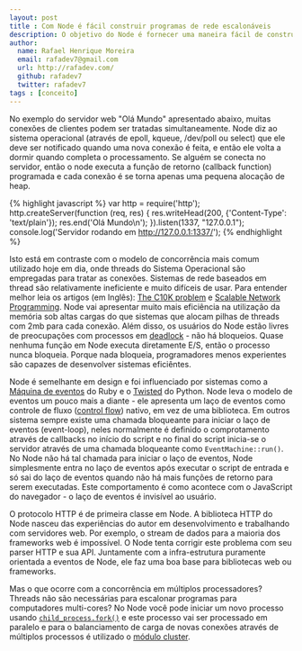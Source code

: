 ```yaml
---
layout: post
title : Com Node é fácil construir programas de rede escalonáveis
description: O objetivo do Node é fornecer uma maneira fácil de construir programas de rede escaláveis
author:
  name: Rafael Henrique Moreira
  email: rafadev7@gmail.com
  url: http://rafadev.com/
  github: rafadev7
  twitter: rafadev7
tags : [conceito]
---
```

No exemplo do servidor web "Olá Mundo" apresentado abaixo, muitas conexões de clientes podem ser tratadas simultaneamente. Node diz ao sistema operacional (através de epoll, kqueue, /dev/poll ou select) que ele deve ser notificado quando uma nova conexão é feita, e então ele volta a dormir quando completa o processamento. Se alguém se conecta no servidor, então o node executa a função de retorno (callback function) programada e cada conexão é se torna apenas uma pequena alocação de heap.

{% highlight javascript %}
var http = require('http');
http.createServer(function (req, res) {
  res.writeHead(200, {'Content-Type': 'text/plain'});
  res.end('Olá Mundo\n');
}).listen(1337, "127.0.0.1");
console.log('Servidor rodando em http://127.0.0.1:1337/');
{% endhighlight %}

Isto está em contraste com o modelo de concorrência mais comum utilizado hoje em dia, onde threads do Sistema Operacional são empregadas para tratar as conexões. Sistemas de rede baseados em thread são relativamente ineficiente e muito difíceis de usar. Para entender melhor leia os artigos (em Inglês): [The C10K problem][] e [Scalable Network Programming][]. Node vai apresentar muito mais eficiência na utilização da memória sob altas cargas do que sistemas que alocam pilhas de threads com 2mb para cada conexão. Além disso, os usuários do Node estão livres de preocupações com processos em [deadlock][] - não há bloqueios. Quase nenhuma função em Node executa diretamente E/S, então o processo nunca bloqueia. Porque nada bloqueia, programadores menos experientes são capazes de desenvolver sistemas eficiêntes.

Node é semelhante em design e foi influenciado por sistemas como a [Máquina de eventos][] do Ruby e o [Twisted][] do Python. Node leva o modelo de eventos um pouco mais a diante - ele apresenta um laço de eventos como controle de fluxo ([control flow][]) nativo, em vez de uma biblioteca. Em outros sistema sempre existe uma chamada bloqueante para iniciar o laço de eventos (event-loop), neles normalmente é definido o comprotamento através de callbacks no início do script e no final do script inicia-se o servidor através de uma chamada bloqueante como <code>EventMachine::run()</code>. No Node não há tal chamada para iniciar o laço de eventos, Node simplesmente entra no laço de eventos após executar o script de entrada e só sai do laço de eventos quando não há mais funções de retorno para serem executadas. Este comportamento é como acontece com o JavaScript do navegador - o laço de eventos é invisível ao usuário.

O protocolo HTTP é de primeira classe em Node. A biblioteca HTTP do Node nasceu das experiências do autor em desenvolvimento e trabalhando com servidores web. Por exemplo, o stream de dados para a maioria dos frameworks web é impossível. O Node tenta corrigir este problema com seu parser HTTP e sua API. Juntamente com a infra-estrutura puramente orientada a eventos de Node, ele faz uma boa base para bibliotecas web ou frameworks.

Mas o que ocorre com a concorrência em múltiplos processadores? Threads não são necessárias para escalonar programas para computadores multi-cores? No Node você pode iniciar um novo processo usando <code>[child_process.fork()][]</code> e este processo vai ser processado em paralelo e para o balanciamento de carga de novas conexões através de múltiplos processos é utilizado o [módulo cluster][].


[The C10K problem]: http://www.kegel.com/c10k.html
[Scalable Network Programming]: http://bulk.fefe.de/scalable-networking.pdf
[deadlock]: http://pt.wikipedia.org/wiki/Deadlock
[Máquina de eventos]: http://rubyeventmachine.com/
[Twisted]: http://twistedmatrix.com/
[control flow]: http://en.wikipedia.org/wiki/Control_flow
[child_process.fork()]: http://nodejs.org/api/child_process.html#child_process.fork
[módulo cluster]: http://nodejs.org/api/cluster.html